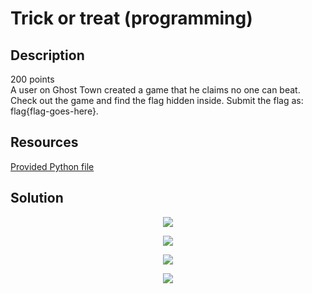 # Trick or treat (programming) 

## Description

200 points  
A user on Ghost Town created a game that he claims no one can beat. Check out the game and find the flag hidden inside. 
Submit the flag as: flag{flag-goes-here}.

## Resources

[Provided Python file]()

## Solution

<p align="center"><img src="_images/1challengeDesc.png"></p>

<p align="center"><img src="_images/2nc.png"></p>

<p align="center"><img src="_images/3dcode.png"></p>

<p align="center"><img src="_images/5solve.png"></p>
